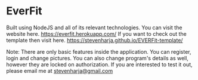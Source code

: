 # EverFit

Built using NodeJS and all of its relevant technologies.
You can visit the website here. https://everfit.herokuapp.com/
If you want to check out the template then visit here. https://stevenharja.github.io/EVERFit-template/

Note: There are only basic features inside the application.
You can register, login and change pictures.
You can also change program's details as well, however they are locked on authorization.
If you are interested to test it out, please email me at stevenharja@gmail.com

